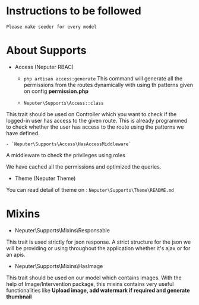 # Instructions to be followed

````
Please make seeder for every model
````

# About Supports

- Access (Neputer RBAC)


    - `php artisan access:generate`
This command will generate all the permissions from the routes dynamically with using th patterns given on config **permission.php**

    -  `Neputer\Supports\Access::class`

This trait should be used on Controller which you want to check if the logged-in user has access to the given route.
This is already programmed to check whether the user has access to the route using the patterns we have defined.

    - `Neputer\Supports\Access\HasAccessMiddleware`

A middleware to check the privileges using roles

We have cached all the permissions and optimized the queries. 

- Theme (Neputer Theme)

You can read detail of theme on :
`Neputer\Supports\Theme\README.md`


# Mixins

- Neputer\Supports\Mixins\Responsable

This trait is used strictly for json response. 
A strict structure for the json we will be providing or using throughout the application
whether it's ajax or for an apis.

- Neputer\Supports\Mixins\HasImage

This trait should be used on our model which contains images.
With the help of Image/Intervention package, this mixins contains very useful functionalities like
**Upload image, add watermark if required and generate thumbnail**


